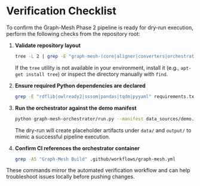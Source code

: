 # Verification Checklist

To confirm the Graph-Mesh Phase 2 pipeline is ready for dry-run execution, perform the following checks from the repository root:

1. **Validate repository layout**
   ```bash
   tree -L 2 | grep -E "graph-mesh-(core|aligner|converters|orchestrator)|data_sources|docker-compose.yml|requirements.txt"
   ```
   If the `tree` utility is not available in your environment, install it (e.g., `apt-get install tree`) or inspect the directory manually with `find`.

2. **Ensure required Python dependencies are declared**
   ```bash
   grep -E "rdflib|owlready2|sssom|pandas|tqdm|pyyaml" requirements.txt
   ```

3. **Run the orchestrator against the demo manifest**
   ```bash
   python graph-mesh-orchestrator/run.py --manifest data_sources/demo.yaml
   ```
   The dry-run will create placeholder artifacts under `data/` and `output/` to mimic a successful pipeline execution.

4. **Confirm CI references the orchestrator container**
   ```bash
   grep -A5 "Graph-Mesh Build" .github/workflows/graph-mesh.yml
   ```

These commands mirror the automated verification workflow and can help troubleshoot issues locally before pushing changes.
